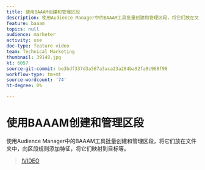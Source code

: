 ```yaml
---
title: 使用BAAAM创建和管理区段
description: 使用Audience Manager中的BAAAM工具批量创建和管理区段，将它们放在文件夹中，向区段规则添加特征，将它们映射到目标等。
feature: baaam
topics: null
audience: marketer
activity: use
doc-type: feature video
team: Technical Marketing
thumbnail: 39148.jpg
kt: 6057
source-git-commit: be3bdf337d3a567a3aca23a284ba92fa8c968f98
workflow-type: tm+mt
source-wordcount: '74'
ht-degree: 0%

---
```



# 使用BAAAM创建和管理区段

使用Audience Manager中的BAAAM工具批量创建和管理区段，将它们放在文件夹中，向区段规则添加特征，将它们映射到目标等。

>[!VIDEO](https://video.tv.adobe.com/v/39148/?quality=12&learn=on)
